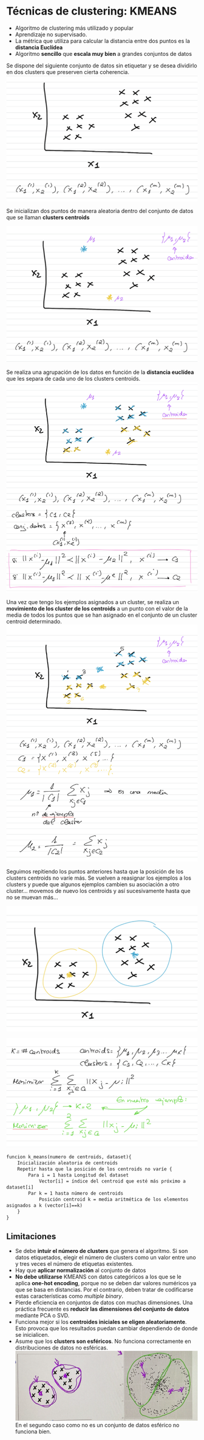 # Técnicas de clustering: KMEANS

- Algoritmo de clustering más utilizado y popular
- Aprendizaje no supervisado.
- La métrica que utiliza para calcular la distancia entre dos puntos es la **distancia Euclídea**
- Algoritmo **sencillo** que **escala muy bien** a grandes conjuntos de datos

Se dispone del siguiente conjunto de datos sin etiquetar y se desea dividirlo en dos clusters que preserven cierta coherencia.
 ![alt text](image-1.png)

 Se inicializan dos puntos de manera aleatoria dentro del conjunto de datos que se llaman **clusters centroids**

 ![alt text](image-2.png)

 Se realiza una agrupación de los datos en función de la **distancia euclídea** que les separa de cada uno de los clusters centroids.
 ![alt text](image-3.png)

 Una vez que tengo los ejemplos asignados a un cluster, se realiza un **movimiento de los cluster de los centroids** a un punto con el valor de la media de todos los puntos que se han asignado en el conjunto de un cluster centroid determinado.
![alt text](image-4.png)


Seguimos repitiendo los puntos anteriores hasta que la posición de los clusters centroids no varíe más. Se vuelven a reasignar los ejemplos a los clusters y puede que algunos ejemplos cambien su asociación a otro cluster... movemos de nuevo los centroids y así sucesivamente hasta que no se muevan más...

![alt text](image-5.png)

![alt text](image-6.png)

```
funcion k_means(numero de centroids, dataset){
    Inicialización aleatoria de centroids
    Repetir hasta que la posición de los centroids no varíe {
        Para i = 1 hasta Longitud del dataset
            Vector[i] = índice del centroid que esté más próximo a dataset[i]
        Par k = 1 hasta número de centroids
            Posición centroid k = media aritmética de los elementos asignados a k (vector[i]==k)
    }
}
```

## Limitaciones
- Se debe **intuir el número de clusters** que genera el algoritmo. Si son datos etiquetados, elegir el número de clusters como un valor entre uno y tres veces el número de etiquetas existentes.
- Hay que **aplicar normalización** al conjunto de datos
- **No debe utilizarse** KMEANS con datos categóricos a los que se le aplica **one-hot encoding**, porque no se deben dar valores numéricos ya que se basa en distancias. Por el contrario, deben tratar de codificarse estas características como *multiple binary*.
- Pierde eficiencia en conjuntos de datos con muchas dimensiones. Una práctica frecuente es **reducir las dimensiones del conjunto de datos** mediante PCA o SVD.
- Funciona mejor si los **centroides iniciales se eligen aleatoriamente**. Esto provoca que los resultados puedan cambiar dependiendo de donde se inicialicen.
- Asume que los **clusters son esféricos**. No funciona correctamente en distribuciones de datos no esféricas.
 ![alt text](image-7.png)
En el segundo caso como no es un conjunto de datos esférico no funciona bien.